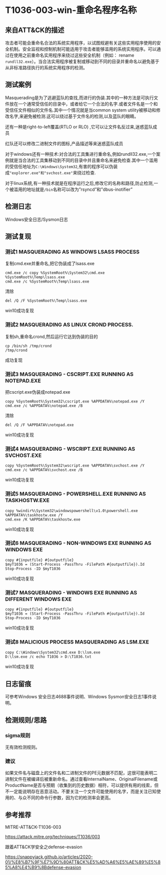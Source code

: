 # T1036-003-win-重命名程序名称

## 来自ATT&CK的描述

攻击者可能会重命名合法的系统实用程序，以试图规避有关这些实用程序使用的安全机制。安全监视和控制机制可能适用于攻击者能够滥用的系统实用程序。可以通过在使用之前重命名实用程序来绕过这些安全机制（例如： rename `rundll32.exe`）。当合法实用程序被复制或移动到不同的目录并重命名以避免基于从非标准路径执行的系统实用程序的检测。

##  测试案例

Masquerading是为了逃避蓝队的查找,而进行的伪装.其中的一种方法是可执行文件放在一个通常受信任的目录中，或者给它一个合法的名字.或者文件名是一个和受信任文件相似的文件名.其中一个情况就是当common system utility被移动和修改名字,来避免被检测.这可以绕过基于文件名的检测,以及蓝队的眼睛。

还有一种是right-to-left覆盖(RTLO or RLO) ,它可以让文件名反过来,迷惑蓝队成员

红队还可以修改二进制文件的图标,产品描述等来迷惑蓝队成员

对于windows还有一种技术:对合法的工具集进行重命名,例如rundll32.exe,一个案例就是当合法的工具集移动到不同的目录中并且重命名来避免检查.其中一个滥用的受信任地址为`C:\Windows\System32`,有害的程序可以伪装成`"explorer.exe"和"svchost.exe"`来绕过检查.

对于linux系统,有一种技术就是在程序运行之后,修改它的名称和路径,防止检测,一个被滥用的地址就是`/bin`名称可以改为”rsyncd”和”dbus-inotifier”

## 检测日志

Windows安全日志/Sysmon日志

## 测试复现

### 测试1 MASQUERADING AS WINDOWS LSASS PROCESS

复制cmd.exe并重命名,把它伪装成了lsass.exe

```
cmd.exe /c copy %SystemRoot%\System32\cmd.exe %SystemRoot%\Temp\lsass.exe
cmd.exe /c %SystemRoot%\Temp\lsass.exe
```

清除

```
del /Q /F %SystemRoot%\Temp\lsass.exe
```

win10成功复现

### 测试2 MASQUERADING AS LINUX CROND PROCESS.

复制sh,重命名crond,然后运行它达到伪装的目的

```
cp /bin/sh /tmp/crond
/tmp/crond
```

成功复现

### 测试3 MASQUERADING - CSCRIPT.EXE RUNNING AS NOTEPAD.EXE

把cscript.exe伪装成notepad.exe

```
copy %SystemRoot%\System32\cscript.exe %APPDATA%\notepad.exe /Y
cmd.exe /c %APPDATA%\notepad.exe /B
```

清除

```
del /Q /F %APPDATA%\notepad.exe
```

win10成功复现

### 测试4 MASQUERADING - WSCRIPT.EXE RUNNING AS SVCHOST.EXE

```
copy %SystemRoot%\System32\wscript.exe %APPDATA%\svchost.exe /Y
cmd.exe /c %APPDATA%\svchost.exe /B
```

win10成功复现

### 测试5 MASQUERADING - POWERSHELL.EXE RUNNING AS TASKHOSTW.EXE

```
copy %windir%\System32\windowspowershell\v1.0\powershell.exe %APPDATA%\taskhostw.exe /Y
cmd.exe /K %APPDATA%\taskhostw.exe
```

win10成功复现

### 测试6 MASQUERADING - NON-WINDOWS EXE RUNNING AS WINDOWS EXE

```
copy #{inputfile} #{outputfile}
$myT1036 = (Start-Process -PassThru -FilePath #{outputfile}).Id
Stop-Process -ID $myT1036
```

win10成功复现

### 测试7 MASQUERADING - WINDOWS EXE RUNNING AS DIFFERENT WINDOWS EXE

```
copy #{inputfile} #{outputfile}
$myT1036 = (Start-Process -PassThru -FilePath #{outputfile}).Id
Stop-Process -ID $myT1036
```

win10成功复现

### 测试8 MALICIOUS PROCESS MASQUERADING AS LSM.EXE

```
copy C:\Windows\System32\cmd.exe D:\lsm.exe
D:\lsm.exe /c echo T1036 > D:\T1036.txt
```

win10成功复现

## 日志留痕

可参考Windows 安全日志4688事件说明、Windows Sysmon安全日志1事件说明。

## 检测规则/思路
### sigma规则

无有效检测规则。

### 建议

如果文件名与磁盘上的文件名和二进制文件的PE元数据不匹配，这很可能表明二进制文件在被编译后被重新命名。通过查看InternalName、OriginalFilename或ProductName是否与预期（收集到的历史数据）相符，可以提供有用的线索，但不一定能说明存在恶意活动。不要关注一个文件可能使用的名字，而是关注已知使用的、与众不同的命令行参数，因为它的检测率会更高。

## 参考推荐
MITRE-ATT&CK-T1036-003

<https://attack.mitre.org/techniques/T1036/003>

跟着ATT&CK学安全之defense-evasion

<https://snappyjack.github.io/articles/2020-01/%E8%B7%9F%E7%9D%80ATT&CK%E5%AD%A6%E5%AE%89%E5%85%A8%E4%B9%8Bdefense-evasion>

